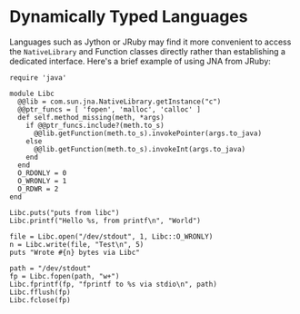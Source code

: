 Dynamically Typed Languages
===========================

Languages such as Jython or JRuby may find it more convenient to access the `NativeLibrary` and Function classes directly rather than establishing a dedicated interface.
Here's a brief example of using JNA from JRuby:
 
    require 'java'

    module Libc
      @@lib = com.sun.jna.NativeLibrary.getInstance("c")
      @@ptr_funcs = [ 'fopen', 'malloc', 'calloc' ]
      def self.method_missing(meth, *args)
        if @@ptr_funcs.include?(meth.to_s)
          @@lib.getFunction(meth.to_s).invokePointer(args.to_java)
        else
          @@lib.getFunction(meth.to_s).invokeInt(args.to_java)
        end
      end
      O_RDONLY = 0
      O_WRONLY = 1
      O_RDWR = 2
    end

    Libc.puts("puts from libc")
    Libc.printf("Hello %s, from printf\n", "World")

    file = Libc.open("/dev/stdout", 1, Libc::O_WRONLY)
    n = Libc.write(file, "Test\n", 5)
    puts "Wrote #{n} bytes via Libc"

    path = "/dev/stdout"
    fp = Libc.fopen(path, "w+")
    Libc.fprintf(fp, "fprintf to %s via stdio\n", path)
    Libc.fflush(fp)
    Libc.fclose(fp)


